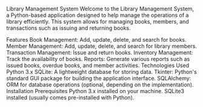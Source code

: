 Library Management System
Welcome to the Library Management System, a Python-based application designed to help manage the operations of a library efficiently. This system allows for managing books, members, and transactions such as issuing and returning books.

Features
Book Management: Add, update, delete, and search for books.
Member Management: Add, update, delete, and search for library members.
Transaction Management: Issue and return books.
Inventory Management: Track the availability of books.
Reports: Generate various reports such as issued books, overdue books, and member activities.
Technologies Used
Python 3.x
SQLite: A lightweight database for storing data.
Tkinter: Python's standard GUI package for building the application interface.
SQLAlchemy: ORM for database operations (optional, depending on the implementation).
Installation
Prerequisites
Python 3.x installed on your machine.
SQLite3 installed (usually comes pre-installed with Python).
